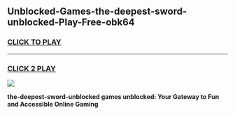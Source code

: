 
## Unblocked-Games-the-deepest-sword-unblocked-Play-Free-obk64
<h3>
<a href="https://premium76.site?title=the-deepest-sword-unblocked&ref=18A1">CLICK TO PLAY</a></h3>
<hr>

<h3>
<a href="https://premium76.site?title=the-deepest-sword-unblocked&ref=18A1">CLICK 2 PLAY</a>
  
</h3>

<a href="https://premium76.site?title=the-deepest-sword-unblocked&ref=18A1"><img src="https://clearcache.store/games.png"></a>


**the-deepest-sword-unblocked games unblocked: Your Gateway to Fun and Accessible Online Gaming**
